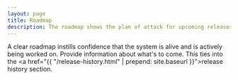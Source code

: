 ```yaml
---
layout: page
title: Roadmap
description: The roadmap shows the plan of attack for upcoming releases to the design system
---
```


A clear roadmap instills confidence that the system is alive and is actively being worked on. Provide information about what's to come. This ties into the <a href="{{ "/release-history.html" | prepend: site.baseurl }}">release history</a> section.




